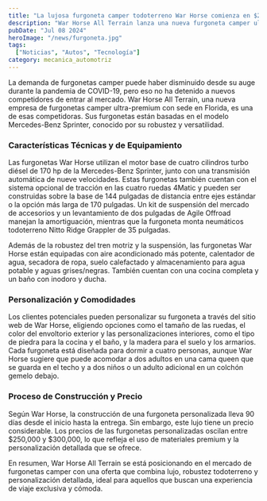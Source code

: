 ```yaml
---
title: "La lujosa furgoneta camper todoterreno War Horse comienza en $250,000"
description: "War Horse All Terrain lanza una nueva furgoneta camper ultra-premium basada en la Mercedes-Benz Sprinter, con un precio inicial de $250,000."
pubDate: "Jul 08 2024"
heroImage: "/news/furgoneta.jpg"
tags:
  ["Noticias", "Autos", "Tecnología"]
category: mecanica_automotriz
---
```

La demanda de furgonetas camper puede haber disminuido desde su auge durante la pandemia de COVID-19, pero eso no ha detenido a nuevos competidores de entrar al mercado. War Horse All Terrain, una nueva empresa de furgonetas camper ultra-premium con sede en Florida, es una de esas competidoras. Sus furgonetas están basadas en el modelo Mercedes-Benz Sprinter, conocido por su robustez y versatilidad.

### Características Técnicas y de Equipamiento

Las furgonetas War Horse utilizan el motor base de cuatro cilindros turbo diésel de 170 hp de la Mercedes-Benz Sprinter, junto con una transmisión automática de nueve velocidades. Estas furgonetas también cuentan con el sistema opcional de tracción en las cuatro ruedas 4Matic y pueden ser construidas sobre la base de 144 pulgadas de distancia entre ejes estándar o la opción más larga de 170 pulgadas. Un kit de suspensión del mercado de accesorios y un levantamiento de dos pulgadas de Agile Offroad manejan la amortiguación, mientras que la furgoneta monta neumáticos todoterreno Nitto Ridge Grappler de 35 pulgadas.

Además de la robustez del tren motriz y la suspensión, las furgonetas War Horse están equipadas con aire acondicionado más potente, calentador de agua, secadora de ropa, suelo calefactado y almacenamiento para agua potable y aguas grises/negras. También cuentan con una cocina completa y un baño con inodoro y ducha.

### Personalización y Comodidades

Los clientes potenciales pueden personalizar su furgoneta a través del sitio web de War Horse, eligiendo opciones como el tamaño de las ruedas, el color del envoltorio exterior y las personalizaciones interiores, como el tipo de piedra para la cocina y el baño, y la madera para el suelo y los armarios. Cada furgoneta está diseñada para dormir a cuatro personas, aunque War Horse sugiere que puede acomodar a dos adultos en una cama queen que se guarda en el techo y a dos niños o un adulto adicional en un colchón gemelo debajo.

### Proceso de Construcción y Precio

Según War Horse, la construcción de una furgoneta personalizada lleva 90 días desde el inicio hasta la entrega. Sin embargo, este lujo tiene un precio considerable. Los precios de las furgonetas personalizadas oscilan entre $250,000 y $300,000, lo que refleja el uso de materiales premium y la personalización detallada que se ofrece.

En resumen, War Horse All Terrain se está posicionando en el mercado de furgonetas camper con una oferta que combina lujo, robustez todoterreno y personalización detallada, ideal para aquellos que buscan una experiencia de viaje exclusiva y cómoda.